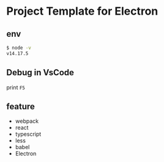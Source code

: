 # Project Template for Electron

## env

```bash
$ node -v
v14.17.5
```

## Debug in VsCode

print `F5`

## feature

- webpack
- react
- typescript
- less
- babel
- Electron